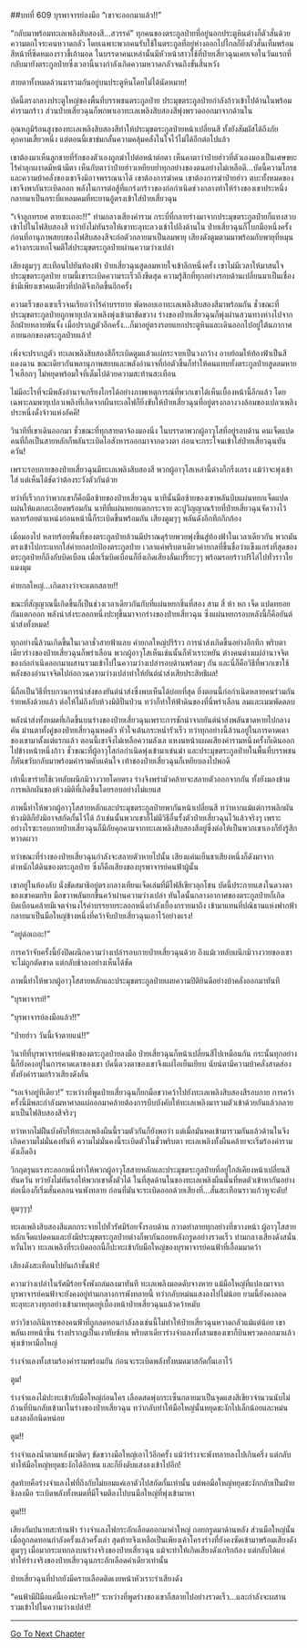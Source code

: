 ##บทที่ 609 บุรพาจารย์ลงมือ
“เขาจะออกมาแล้ว!!”

“กลับมาพร้อมทะเลเพลิงสิบสองสี...สวรรค์” ทุกคนของตระกูลป๋ายที่อยู่นอกประตูหินต่างก็ตัวสั่นด้วยความตกใจระคนหวาดกลัว โดยเฉพาะพวกคนรับใช้ในตระกูลที่อยู่ห่างออกไปไกลก็ยิ่งตัวสั่นเทิ้มพร้อมสีหน้าที่ซีดหมองราวขี้เถ้ามอด ในบรรดาคนเหล่านั้นมีหัวหน้าสาวใช้ที่ป๋ายเสี่ยวฉุนเคยเจอในวันแรกที่กลับมายังตระกูลป๋ายซึ่งเวลานี้นางกำลังเกิดความหวาดกลัวจนถึงขั้นสิ้นหวัง

สายตาทั้งหมดล้วนมารวมกันอยู่บนประตูหินโดยไม่ได้นัดหมาย!

บัดนี้ตรงกลางประตูใหญ่ของพื้นที่บรรพชนตระกูลป๋าย ประมุขตระกูลป๋ายกำลังก้าวเข้าไปด้านในพร้อมคำรามกร้าว ส่วนป๋ายเสี่ยวฉุนก็พกพาเอาทะเลเพลิงสิบสองสีพุ่งพรวดออกมาจากด้านใน

อุณหภูมิร้อนสูงของทะเลเพลิงสิบสองสีทำให้ประมุขตระกูลป๋ายหน้าเปลี่ยนสี ทั้งยังสัมผัสได้ถึงภัยคุกคามเสี้ยวหนึ่ง แต่ตอนนี้เขาข่มกลั้นความคลุ้มคลั่งในใจไว้ไม่ได้อีกต่อไปแล้ว

เขาต้องมาเห็นลูกชายที่รักของตัวเองถูกฆ่าไปต่อหน้าต่อตา เห็นคาตาว่าป๋ายฮ่าวที่ตัวเองมองเป็นเศษขยะไร้ค่าลุกผงาดมีหน้ามีตา เห็นกับตาว่าป๋ายฮ่าวเหยียบย่ำทุกอย่างของตนอย่างไม่เหลือดี...บัดนี้ความโกรธและความบ้าคลั่งของเขาจึงมิอาจพรรณนาได้ เขาต้องการฆ่าคน เขาต้องการฆ่าป๋ายฮ่าว ตบะทั้งหมดของเขาจึงพากันระเบิดออก พลังในการต่อสู้ที่แกร่งกร้าวของก่อกำเนิดช่วงกลางทำให้ร่างของเขาประหนึ่งกลายมาเป็นกระบี่แหลมคมที่ทะยานอู้ตรงเข้าใส่ป๋ายเสี่ยวฉุน

“เจ้าลูกทรยศ ตายซะเถอะ!!” ท่ามกลางเสียงคำราม กระบี่ที่กลายร่างมาจากประมุขตระกูลป๋ายก็แทงสวบเข้าไปในไฟสิบสองสี ทว่ายังไม่ทันรอให้เขาทะลุทะลวงเข้าไปถึงด้านใน ป๋ายเสี่ยวฉุนก็โบกมือหนึ่งครั้งก่อนที่อานุภาพสยบของไฟสิบสองสีจะก่อตัวกลายมาเป็นลมพายุ เสียงดังตูมตามมาพร้อมกับพายุที่หมุนคว้างกระแทกโจมตีใส่ประมุขตระกูลป๋ายผ่านความว่างเปล่า

เสียงตูมๆๆ สะเทือนไปยันท้องฟ้า ป๋ายเสี่ยวฉุนสูดลมหายใจเข้าลึกหนึ่งครั้ง เขาไม่มีเวลาให้มาสนใจประมุขตระกูลป๋าย ยามนี้เขาระเบิดความระเร็วถึงขีดสุด ความรู้สึกที่ทุกอย่างรอบด้านเปลี่ยนมาเป็นเชื่องช้ามีเพียงเขาคนเดียวที่ปกติจึงเกิดขึ้นอีกครั้ง

ความเร็วของเขาเร็วจนเรียกว่าไร้คำบรรยาย พัดหอบเอาทะเลเพลิงสิบสองสีมาพร้อมกัน ชั่วขณะที่ประมุขตระกูลป๋ายถูกพายุเปลวเพลิงพุ่งเข้ามาขัดขวาง ร่างของป๋ายเสี่ยวฉุนก็พุ่งผ่านสวนทางห่างไปจากอีกฝ่ายหลายพันจั้ง เมื่อปรากฏตัวอีกครั้ง...ก็มาอยู่ตรงรอยแยกประตูหินและเดินออกไปอยู่ใต้นภากาศภายนอกของตระกูลป๋ายแล้ว!

เพิ่งจะปรากฏตัว ทะเลเพลิงสิบสองสีก็ระเบิดตูมแล้วแผ่กระจายเป็นวงกว้าง อาบย้อมให้ท้องฟ้าเป็นสีแดงฉาน ขณะเดียวกันพลานุภาพสยบและพลังอำนาจที่ก่อตัวขึ้นก็ทำให้คนแทบทั้งตระกูลป๋ายสูดลมหายใจเฮือกๆ ไม่หยุดพร้อมใจที่เต็มไปด้วยความสะท้านสะเทือน

ไม่มีอะไรที่จะมีพลังอำนาจเกรียงไกรได้อย่างภาพเหตุการณ์ที่พวกเขาได้เห็นเบื้องหน้านี้อีกแล้ว โดยเฉพาะลมพายุเปลวเพลิงที่เกิดจากผืนทะเลไฟก็ยิ่งขับให้ป๋ายเสี่ยวฉุนที่อยู่ตรงกลางวงล้อมของเปลวเพลิงประหนึ่งดั่งจ้าวแห่งอัคคี!

วินาทีที่เขาเดินออกมา ชั่วขณะที่ทุกสายตาจ้องมองนิ่ง ในบรรดาพวกผู้อาวุโสที่อยู่รอบด้าน คนเจ็ดแปดคนที่ถือเป็นสายหลักก็พลันระเบิดไอสังหารออกมาจากดวงตา ก่อนจะกระโจนเข้าใส่ป๋ายเสี่ยวฉุนทันควัน!

เพราะรอบกายของป๋ายเสี่ยวฉุนมีทะเลเพลิงสิบสองสี พวกผู้อาวุโสเหล่านี้ต่างก็กริ่งเกรง แม้ว่าจะพุ่งเข้าใส่ แต่เห็นได้ชัดว่าต้องระวังตัวกันด้วย

ทว่าที่เร็วกกว่าพวกเขาก็คือมือซ้ายของป๋ายเสี่ยวฉุน นาทีนั้นมือซ้ายของเขาพลันบีบแผ่นหยกเจ็ดแปดแผ่นให้แตกละเอียดพร้อมกัน นาทีที่แผ่นหยกแตกกระจาย ตะปูวิญญาณร้ายที่ป๋ายเสี่ยวฉุนจัดวางไว้หลายร้อยตำแหน่งก่อนหน้านี้ก็ระเบิดขึ้นพร้อมกัน เสียงตูมๆๆ พลันดังอึกทึกกึกก้อง

เมื่อมองไป หลายร้อยพื้นที่ของตระกูลป๋ายล้วนมีปราณดุร้ายพวยพุ่งขึ้นสู่ท้องฟ้าในเวลาเดียวกัน พวกมันตรงเข้าไปกระแทกใส่ค่ายกลปกป้องตระกูลป๋าย เวลาแค่พริบตาเดียวค่ายกลที่ขึ้นชื่อว่าแข็งแกร่งที่สุดของตระกูลป๋ายก็ถึงกับบิดเบือน เมื่อเริ่มบิดเบือนก็ยิ่งเกิดเสียงลั่นเปรี๊ยะๆๆ พร้อมรอยร้าวปริไล่ไปทั่วราวใยแมงมุม

ค่ายกลใหญ่...เกิดลางว่าจะแตกสลาย!!

ขณะที่สัญญาณนี้เกิดขึ้นก็เป็นช่วงเวลาเดียวกันกับที่แผ่นหยกชิ้นที่สอง สาม สี่ ห้า หก เจ็ด แปดทยอยกันแตกออก พลังนำส่งระลอกหนึ่งปะทุขึ้นมาจากร่างของป๋ายเสี่ยวฉุน ซึ่งแผ่นหยกรอบหลังนี้ก็คือยันต์นำส่งทั้งหมด!

ทุกอย่างนี้ล้วนเกิดขึ้นในเวลาชั่วสายฟ้าแลบ ค่ายกลใหญ่ปริร้าว การนำส่งเกิดขึ้นอย่างอึกทึก พริบตาเดียวร่างของป๋ายเสี่ยวฉุนก็พร่าเลือน พวกผู้อาวุโสเห็นเช่นนั้นก็หัวเราะหยัน ต่างคนต่างแผ่อำนาจจิตของก่อกำเนิดออกมาผสานรวมเข้าไปในความว่างเปล่ารอบด้านพร้อมๆ กัน และนี่ก็คือวิธีที่พวกเขาใช้พลังของอำนาจจิตไปก่อกวนความว่างเปล่าทำให้ยันต์นำส่งเสียประสิทธิผล!

นี่ถือเป็นวิธีที่รบกวนการนำส่งของยันต์นำส่งซึ่งพบเห็นได้บ่อยที่สุด ยิ่งตอนนี้ก่อกำเนิดหลายคนร่วมกันร่ายพลังด้วยแล้ว ต่อให้ไม่ถึงกับห้วงมิติปั่นป่วน ทว่าก็ทำให้ฟ้าดินของที่นี่พร่าเลือน ลมและเมฆพัดตลบ

พลังนำส่งทั้งหมดที่เกิดขึ้นบนร่างของป๋ายเสี่ยวฉุนเพราะการชักนำจากยันต์นำส่งพลันขาดหายไปกลางคัน ม่านตาทั้งคู่ของป๋ายเสี่ยวฉุนหดตัว หัวใจเต้นกระหน่ำรัวเร็ว ทว่าทุกอย่างนี้ล้วนอยู่ในการคาดเดาของเขามาตั้งแต่แรกแล้ว ตอนนี้เขาจึงไม่เหลือความลังเล แหงนหน้าแผดเสียงคำรามหนึ่งครั้งก็เดินออกไปข้างหน้าหนึ่งก้าว ชั่วขณะที่ผู้อาวุโสก่อกำเนิดพุ่งเข้ามาเข่นฆ่า และประมุขตระกูลป๋ายในพื้นที่บรรพชนก็หันขวับกลับมาพร้อมคำรามคับแค้นใจ เท้าของป๋ายเสี่ยวฉุนก็เหยียบลงไปพอดี

เท้านี้เขาร่ายใช้เวทลับผนึกมิวางวายโดยตรง ร่างจึงพร่ามัวคล้ายจะสลายตัวออกจากกัน ทั้งยังมองข้ามการพลิกผันของห้วงมิติที่เกิดขึ้นโดยรอบอย่างไม่แยแส

ภาพนี้ทำให้พวกผู้อาวุโสสายหลักและประมุขตระกูลป๋ายพากันหน้าเปลี่ยนสี ทว่าหากแม้แต่การพลิกผันห้วงมิติก็ยังมิอาจสกัดกั้นไว้ได้ ถ้าเช่นนั้นพวกเขาก็ไม่มีวิธีอื่นรั้งตัวป๋ายเสี่ยวฉุนไว้แล้วจริงๆ เพราะอย่างไรซะรอบกายป๋ายเสี่ยวฉุนก็มีภัยคุกคามจากทะเลเพลิงสิบสองสีอยู่ซึ่งต่อให้เป็นพวกเขาเองก็ยังรู้สึกหวาดผวา

ทว่าขณะที่ร่างของป๋ายเสี่ยวฉุนกำลังจะสลายตัวหายไปนั้น เสียงแค่นเย็นชาเสียงหนึ่งก็ดังมาจากตำหนักใต้ดินของตระกูลป๋าย ซึ่งก็คือเสียงของบุรพาจารย์คนฟ้าผู้นั้น

เขาอยู่ในห้องลับ นั่งขัดสมาธิอยู่ตรงกลางเทียนเจ็ดเล่มที่มีไฟสีเขียวลุกโชน บัดนี้ประกายแสงในดวงตาของเขาคมกริบ มือขวาพลันยกขึ้นคว้าผ่านความว่างเปล่า ทันใดนั้นกลางอากาศของตระกูลป๋ายก็เกิดบิดเบือนคล้ายมีเจตจำนงไร้คำบรรยายระลอกหนึ่งกำลังเยื้องกรายมาถึง เข้ามาแทนที่ปณิธานแห่งฟากฟ้า กลายมาเป็นมือใหญ่ข้างหนึ่งที่คว้าจับป๋ายเสี่ยวฉุนเอาไว้อย่างแรง!

“อยู่ต่อเถอะ!”

การคว้าจับครั้งนี้ยังปิดผนึกความว่างเปล่ารอบกายป๋ายเสี่ยวฉุนด้วย ถึงแม้เวทลับผนึกมิวางวายของเขาจะไม่ถูกตัดขาด แต่กลับช้าลงอย่างเห็นได้ชัด

ภาพนี้ทำให้พวกผู้อาวุโสสายหลักและประมุขตระกูลป๋ายเผยความปิติยินดีอย่างบ้าคลั่งออกมาทันที

“บุรพาจารย์!”

“บุรพาจารย์ลงมือแล้ว!!”

“ป๋ายฮ่าว วันนี้เจ้าตายแน่!!”

วินาทีที่บุรพาจารย์คนฟ้าของตระกูลป๋ายลงมือ ป๋ายเสี่ยวฉุนก็หน้าเปลี่ยนสีไปเหมือนกัน กระนั้นทุกอย่างนี้ก็ยังคงอยู่ในการคาดเดาของเขา บัดนี้ดวงตาของเขาจึงแผ่ไอเย็นเยียบ นัยน์ตามีความบ้าคลั่งสาดส่อง ทั้งยังคำรามกร้าวเสียงดังลั่น

“รอเจ้าอยู่ทีเดียว!” ระหว่างที่พูดป๋ายเสี่ยวฉุนก็ยกมือขวาคว้าไปยังทะเลเพลิงสิบสองสีรอบกาย การคว้าครั้งนี้มีพละกำลังมหาศาลแผ่ออกมาคล้ายต้องการบีบบังคับให้ทะเลเพลิงมารวมตัวเข้าด้วยกันแล้วกลายมาเป็นไฟสิบสองสีจริงๆ

ทว่าหากไม่ฝืนบังคับให้ทะเลเพลิงผืนนี้รวมตัวกันก็ยังพอว่า แต่เมื่อมันหดเข้ามารวมกันแล้วด้านในจึงเกิดความไม่มั่นคงทันที ความไม่มั่นคงนี้ระเบิดตัวในชั่วพริบตา ทะเลเพลิงทั้งผืนคล้ายจะเริ่มร้องคำรามดังเอ็ดอึง

วิกฤตรุนแรงระลอกหนึ่งทำให้พวกผู้อาวุโสสายหลักและประมุขตระกูลป๋ายที่อยู่ใกล้เคียงหน้าเปลี่ยนสีทันควัน ทว่ายังไม่ทันรอให้พวกเขาตั้งตัวได้ ในที่สุดด้านในของทะเลเพลิงผืนนั้นที่หดตัวเข้าหากันอย่างต่อเนื่องก็เริ่มสั่นคลอนจนพังทลาย ก่อนที่มันจะระเบิดออกด้วยเสียงที่...สั่นสะเทือนราวแก้วหูจะดับ!

ตูมๆๆๆ!

ทะเลเพลิงสิบสองสีแตกกระจายไปทั่วรัศมีร้อยจั้งรอบด้าน กวาดทำลายทุกอย่างที่ขวางหน้า ผู้อาวุโสสายหลักเจ็ดแปดคนและยังมีประมุขตระกูลป๋ายต่างก็พากันถอยหลังกรูดอย่างรวดเร็ว ท่ามกลางเสียงดังสนั่นหวั่นไหว ทะเลเพลิงที่ระเบิดออกนี้ก็ปะทะเข้ากับมือใหญ่ของบุรพาจารย์คนฟ้าที่เอื้อมมาคว้า

เสียงดังสะเทือนไปยันเก้าชั้นฟ้า!

ความว่างเปล่าในรัศมีร้อยจั้งพังถล่มลงมาทันที ทะเลเพลิงมอดดับจางหาย แม้มือใหญ่ที่แปลงมาจากบุรพาจารย์คนฟ้าจะยังคงอยู่ท่ามกลางการพังทลายนี้ ทว่ากลับหม่นแสงลงไปไม่น้อย ยามนี้ยังคงลอดทะลุทะลวงทุกอย่างเข้ามาหยุดอยู่เบื้องหน้าป๋ายเสี่ยวฉุนแล้วคว้าหมับ

ทว่าวิชาอภินิหารของคนฟ้าที่ถูกลดทอนกำลังลงเช่นนี้ไม่ทำให้ป๋ายเสี่ยวฉุนหวาดกลัวแม้แต่น้อย เขาพลันเงยหน้าขึ้น ร่างปรากฏเป็นเงาทับซ้อน พริบตาเดียวร่างจำแลงทั้งสามของเขาก็บินพรวดออกมาแล้วพุ่งเข้าหามือใหญ่

ร่างจำแลงทั้งสามร้องคำรามพร้อมกัน ก่อนจะระเบิดพลังทั้งหมดมาสกัดกั้นเอาไว้

ตูม!

ร่างจำแลงไม้ปะทะเข้ากับมือใหญ่ก่อนใคร เลือดสดพุ่งกระเซ็นกลายมาเป็นจุดแสงสีเขียวจำนวนนับไม่ถ้วนที่บินกลับเข้ามาในร่างของป๋ายเสี่ยวฉุน ทว่ากลับทำให้มือใหญ่นั้นหยุดชะงักไปเล็กน้อยและหม่นแสงลงอีกนิดหน่อย

ตูม!!

ร่างจำแลงน้ำตามหลังมาติดๆ ขัดขวางมือใหญ่เอาไว้อีกครั้ง แม้ว่าร่างจะพังทลายลงไปเกินครึ่ง แต่กลับทำให้มือใหญ่หยุดชะงักได้อีกหน และก็ยิ่งดับแสงลงเข้าไปอีก!

สุดท้ายคือร่างจำแลงไฟที่ถึงกับไม่ยอมแค่เอาตัวไปสกัดกั้นเท่านั้น แต่พอมือใหญ่หยุดชะงักกลับเป็นฝ่ายชิงลงมือ ระเบิดพลังทั้งหมดที่มีโจมตีลงไปบนมือใหญ่ที่พุ่งเข้ามาหา

ตูม!!!

เสียงกัมปนาทสะท้านฟ้า ร่างจำแลงไฟกระอักเลือดออกมาคำใหญ่ ถอยกรูดมาด้านหลัง ส่วนมือใหญ่นั้นเมื่อถูกลดทอนกำลังครั้งแล้วครั้งเล่า สุดท้ายจึงเหลือเป็นเพียงเค้าโครงร่างที่ยังคงซัดเข้ามาพร้อมเสียงดังตูมๆๆ เมื่อมากระแทกลงบนร่างจริงของป๋ายเสี่ยวฉุน แม้จะทำให้เกิดเสียงดังเกริกก้อง แต่กลับได้แค่ทำให้ร่างจริงของป๋ายเสี่ยวฉุนกระอักเลือดคำเดียวเท่านั้น

ป๋ายเสี่ยวฉุนที่ปากยังมีคราบเลือดติดเงยหน้าหัวเราะร่าเสียงดัง

“คนฟ้ามีฝีมือแค่นี้เองน่ะหรือ!!” ระหว่างที่พูดร่างของเขาก็สลายไปอย่างรวดเร็ว...และกำลังจะผสานรวมเข้าไปในความว่างเปล่า!!


------


[Go To Next Chapter]( ./47.md)